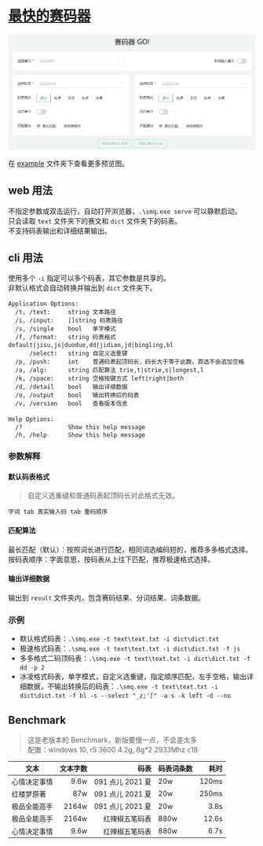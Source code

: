 # [最快的赛码器](https://github.com/cxcn/gosmq)

![](example/preview-serve.png)

在 [example](./example) 文件夹下查看更多预览图。

## web 用法

不指定参数或双击运行，自动打开浏览器，`.\smq.exe serve` 可以静默启动。  
只会读取 `text` 文件夹下的赛文和 `dict` 文件夹下的码表。  
不支持码表输出和详细结果输出。

## cli 用法

使用多个 `-i` 指定可以多个码表，其它参数是共享的。  
非默认格式会自动转换并输出到 `dict` 文件夹下。

```
Application Options:
  /t, /text:     string 文本路径
  /i, /input:    []string 码表路径
  /s, /single    bool   单字模式
  /f, /format:   string 码表格式 default|jisu,js|duoduo,dd|jidian,jd|bingling,bl
      /select:   string 自定义选重键
  /p, /push:     int    普通码表起顶码长，码长大于等于此数，首选不会追加空格
  /a, /alg:      string 匹配算法 trie,t|strie,s|longest,l
  /k, /space:    string 空格按键方式 left|right|both
  /d, /detail    bool   输出详细数据
  /o, /output    bool   输出转换后的码表
  /v, /version   bool   查看版本信息

Help Options:
  /?             Show this help message
  /h, /help      Show this help message
```

### 参数解释

#### 默认码表格式

> 自定义选重键和普通码表起顶码长对此格式无效。

`字词 tab 真实输入码 tab 重码顺序`

#### 匹配算法

最长匹配（默认）：按照词长进行匹配，相同词选编码短的，推荐多多格式选择。  
按码表顺序：字面意思，按码表从上往下匹配，推荐极速格式选择。

#### 输出详细数据

输出到 `result` 文件夹内，包含赛码结果、分词结果、词条数据。

### 示例

- 默认格式码表：`.\smq.exe -t text\text.txt -i dict\dict.txt`
- 极速格式码表：`.\smq.exe -t text\text.txt -i dict\dict.txt -f js`
- 多多格式二码顶码表：`.\smq.exe -t text\text.txt -i dict\dict.txt -f dd -p 2`
- 冰凌格式码表，单字模式，自定义选重键，指定顺序匹配，左手空格，输出详细数据，不输出转换后的码表：`.\smq.exe -t text\text.txt -i dict\dict.txt -f bl -s --select "_z;'[" -a s -k left -d --no`

## Benchmark

> 这是老版本的 Benchmark，新版要慢一点，不会差太多  
> 配置：windows 10, r5 3600 4.2g, 8g\*2 2933Mhz c18

| 文本         | 文本字数 |             码表 | 码表词条数 |  耗时 |
| ------------ | -------: | ---------------: | ---------- | ----: |
| 心情决定事情 |     9.6w | 091 点儿 2021 夏 | 20w        | 120ms |
| 红楼梦原著   |      87w | 091 点儿 2021 夏 | 20w        | 250ms |
| 极品全能高手 |    2164w | 091 点儿 2021 夏 | 20w        |  3.8s |
| 极品全能高手 |    2164w |   红辣椒五笔码表 | 880w       | 12.6s |
| 心情决定事情 |     9.6w |   红辣椒五笔码表 | 880w       |  6.7s |

